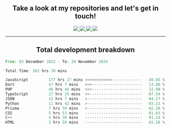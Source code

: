 <h2 align="center">
  Take a look at my repositories and let's get in touch!
</h2>
<p align="center">
  <a href="https://www.instagram.com/rayhanarkan?igsh=MXM3dHhmMTZ3ZWVsaA==">
    <img src="https://img.icons8.com/material-outlined/30/689d6a/instagram.png"/>
  </a>
  <a href="https://www.linkedin.com/in/rayhanarkan/">
    <img src="https://img.icons8.com/material-outlined/30/689d6a/linkedin.png"/>
  </a>
  <a href="">
    <img src="https://img.icons8.com/material-outlined/30/689d6a/geography.png"/>
  </a>
  <a href="mailto:rayhanarkan30@gmail.com">
    <img src="https://img.icons8.com/material-outlined/30/689d6a/email.png"/>
  </a>
</p>

---

<h2 align="center">Total development breakdown</h2>

<p align="center">
<!--START_SECTION:waka-->

```rust
From: 03 December 2022 - To: 20 November 2024

Total Time: 362 hrs 30 mins

JavaScript         177 hrs 27 mins >>>>>>>>>>>>-------------   48.95 %
Dart               47 hrs 7 mins   >>>----------------------   13.00 %
PHP                46 hrs 44 mins  >>>----------------------   12.90 %
TypeScript         27 hrs 19 mins  >>-----------------------   07.54 %
JSON               15 hrs 7 mins   >------------------------   04.17 %
Python             11 hrs 42 mins  >------------------------   03.23 %
Prisma             7 hrs 59 mins   >------------------------   02.20 %
CSS                5 hrs 53 mins   -------------------------   01.63 %
C++                4 hrs 30 mins   -------------------------   01.24 %
HTML               3 hrs 59 mins   -------------------------   01.10 %
```

<!--END_SECTION:waka-->
</p>
